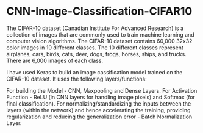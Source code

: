 # CNN-Image-Classification-CIFAR10
The CIFAR-10 dataset (Canadian Institute For Advanced Research) is a collection of images that are commonly used to train machine learning and computer vision algorithms. The CIFAR-10 dataset contains 60,000 32x32 color images in 10 different classes. The 10 different classes represent airplanes, cars, birds, cats, deer, dogs, frogs, horses, ships, and trucks. There are 6,000 images of each class.

I have used Keras to build an image cassification model trained on the CIFAR-10 dataset. It uses the following layers/functions:

For building the Model - CNN, Maxpooling and Dense Layers.
For Activation Function - ReLU (in CNN layers for handling image pixels) and Softmax (for final classification).
For normalizing/standardizing the inputs between the layers (within the network) and hence accelerating the training, providing regularization and reducing the generalization error - Batch Normalization Layer.
